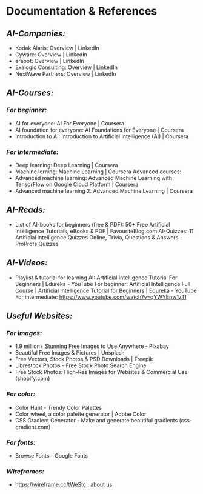 # Documentation & References

## *AI-Companies:*
-	Kodak Alaris: Overview | LinkedIn
-	Cyware: Overview | LinkedIn
-	arabot: Overview | LinkedIn
-	Exalogic Consulting: Overview | LinkedIn
-	NextWave Partners: Overview | LinkedIn
## *AI-Courses:*
### *For beginner:*
-	AI for everyone: AI For Everyone | Coursera
-	AI foundation for everyone: AI Foundations for Everyone | Coursera
-	Introduction to AI: Introduction to Artificial Intelligence (AI) | Coursera
### *For Intermediate:*
-	Deep learning: Deep Learning | Coursera
-	Machine lerning: Machine Learning | Coursera
Advanced courses:
-	Advanced machine learning: Advanced Machine Learning with TensorFlow on Google Cloud Platform | Coursera
-	Advanced machine learning 2: Advanced Machine Learning | Coursera 

## *AI-Reads:*
- List of AI-books for beginners (free & PDF): 50+ Free Artificial Intelligence Tutorials, eBooks & PDF | FavouriteBlog.com
AI-Quizzes:
11 Artificial Intelligence Quizzes Online, Trivia, Questions & Answers - ProProfs Quizzes

## *AI-Videos:*
- Playlist & tutorial for learning AI: Artificial Intelligence Tutorial For Beginners | Edureka - YouTube
For beginner: Artificial Intelligence Full Course | Artificial Intelligence Tutorial for Beginners | Edureka - YouTube
For intermediate: https://www.youtube.com/watch?v=qYWYEnw1zTI 

## *Useful Websites:*
### *For images:*
- 1.9 million+ Stunning Free Images to Use Anywhere - Pixabay
- Beautiful Free Images & Pictures | Unsplash
- Free Vectors, Stock Photos & PSD Downloads | Freepik
- Librestock Photos - Free Stock Photo Search Engine
- Free Stock Photos: High-Res Images for Websites & Commercial Use (shopify.com)

### *For color:*
- Color Hunt - Trendy Color Palettes
- Color wheel, a color palette generator | Adobe Color
- CSS Gradient Generator - Make and generate beautiful gradients (css-gradient.com)

### *For fonts:*
- Browse Fonts - Google Fonts

### *Wireframes:*
- https://wireframe.cc/tWeStc : about us
